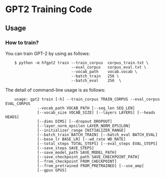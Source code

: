 # GPT2 Training Code

## Usage

### How to train?

You can train GPT-2 by using as follows:

        $ python -m hfgpt2 train --train_corpus  corpus_train.txt \
                                 --eval_corpus   corpus_eval.txt \
                                 --vocab_path    vocab.vocab \
                                 --batch_train   256 \
                                 --batch_eval    256  \

The detail of command-line usage is as follows:

        usage: gpt2 train [-h] --train_corpus TRAIN_CORPUS --eval_corpus EVAL_CORPUS
                  --vocab_path VOCAB_PATH [--seq_len SEQ_LEN]
                  [--vocab_size VOCAB_SIZE] [--layers LAYERS] [--heads HEADS]
                  [--dims DIMS] [--dropout DROPOUT]
                  [--layer_norm_epsilon LAYER_NORM_EPSILON]
                  [--initializer_range INITIALIZER_RANGE]
                  [--batch_train BATCH_TRAIN] [--batch_eval BATCH_EVAL]
                  [--base_lr BASE_LR] [--wd_rate WD_RATE]
                  [--total_steps TOTAL_STEPS] [--eval_steps EVAL_STEPS]
                  [--save_steps SAVE_STEPS]
                  [--save_model_path SAVE_MODEL_PATH]
                  [--save_checkpoint_path SAVE_CHECKPOINT_PATH]
                  [--from_checkpoint FROM_CHECKPOINT]
                  [--from_pretrained FROM_PRETRAINED] [--use_amp]
                  [--gpus GPUS]
